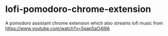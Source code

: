 # lofi-pomodoro-chrome-extension

A pomodoro assistant chrome extension which also streams lofi music from https://www.youtube.com/watch?v=5qap5aO4i9A
